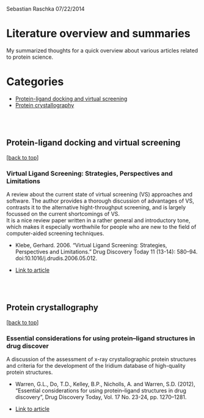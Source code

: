 Sebastian Raschka 07/22/2014

# Literature overview and summaries

My summarized thoughts for a quick overview about various articles related to protein science.

# Categories

- [Protein-ligand docking and virtual screening](protein-ligand-docking-and-virtual-screening)
- [Protein crystallography](#protein-crystallography)

<br>
<br>

<a id='protein-ligand-docking-and-virtual-screening'></a>

## Protein-ligand docking and virtual screening

[[back to top](#categories)]


### Virtual Ligand Screening: Strategies, Perspectives and Limitations

A review about the current state of virtual screening (VS) approaches and software. The author provides a thorough discussion of advantages of VS, contrasts it to the alternative hight-throughput screening, and is largely focussed on the current shortcomings of VS.  
It is a nice review paper written in a rather general and introductory tone, which makes it especially worthwhile for people who are new to the field of computer-aided screening techniques.

- Klebe, Gerhard. 2006. “Virtual Ligand Screening: Strategies, Perspectives and Limitations.” Drug Discovery Today 11 (13-14): 580–94. doi:10.1016/j.drudis.2006.05.012.

- [Link to article](http://www.sciencedirect.com/science/article/pii/S1359644606001784)




<br>
<br>

## Protein crystallography
[[back to top](#categories)]


### Essential considerations for using protein–ligand structures in drug discover



A discussion of the assessment of x-ray crystallographic protein structures and criteria for the development of the Iridium database of high-quality protein structures.

- Warren, G.L., Do, T.D., Kelley, B.P., Nicholls, A. and Warren, S.D. (2012), “Essential considerations for using protein–ligand structures in drug discovery”, Drug Discovery Today, Vol. 17 No. 23-24, pp. 1270–1281.

- [Link to article](http://www.sciencedirect.com/science/article/pii/S1359644612002048)